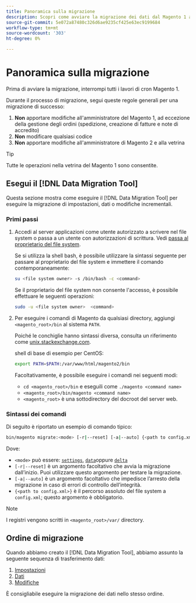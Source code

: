 ```yaml
---
title: Panoramica sulla migrazione
description: Scopri come avviare la migrazione dei dati dal Magento 1 al Magento 2 con [!DNL Data Migration Tool].
source-git-commit: 5e072a87480c326d6ae9235cf425e63ec9199684
workflow-type: tm+mt
source-wordcount: '303'
ht-degree: 0%

---
```



# Panoramica sulla migrazione

Prima di avviare la migrazione, interrompi tutti i lavori di cron Magento 1.

Durante il processo di migrazione, segui queste regole generali per una migrazione di successo:

1. **Non** apportare modifiche all&#39;amministratore del Magento 1, ad eccezione della gestione degli ordini (spedizione, creazione di fatture e note di accredito)
1. **Non** modificare qualsiasi codice
1. **Non** apportare modifiche all&#39;amministratore di Magento 2 e alla vetrina

>[!TIP]
>
>Tutte le operazioni nella vetrina del Magento 1 sono consentite.

## Esegui il [!DNL Data Migration Tool]

Questa sezione mostra come eseguire il [!DNL Data Migration Tool] per eseguire la migrazione di impostazioni, dati o modifiche incrementali.

### Primi passi

1. Accedi al server applicazioni come utente autorizzato a scrivere nel file system o passa a un utente con autorizzazioni di scrittura. Vedi [passa al proprietario del file system](../../../installation/prerequisites/file-system/overview.md).

   Se si utilizza la shell bash, è possibile utilizzare la sintassi seguente per passare al proprietario del file system e immettere il comando contemporaneamente:

   ```bash
   su <file system owner> -s /bin/bash -c <command>
   ```

   Se il proprietario del file system non consente l&#39;accesso, è possibile effettuare le seguenti operazioni:

   ```bash
   sudo -u <file system owner>  <command>
   ```

1. Per eseguire i comandi di Magento da qualsiasi directory, aggiungi `<magento_root>/bin` al sistema `PATH`.

   Poiché le conchiglie hanno sintassi diversa, consulta un riferimento come [unix.stackexchange.com](https://unix.stackexchange.com/questions/117467/how-to-permanently-set-environmental-variables).

   shell di base di esempio per CentOS:

   ```bash
   export PATH=$PATH:/var/www/html/magento2/bin
   ```

   Facoltativamente, è possibile eseguire i comandi nei seguenti modi:

   - `cd <magento_root>/bin` e eseguili come `./magento <command name>`
   - `<magento_root>/bin/magento <command name>`
   - `<magento_root>` è una sottodirectory del docroot del server web.

### Sintassi dei comandi

Di seguito è riportato un esempio di comando tipico:

```bash
bin/magento migrate:<mode> [-r|--reset] [-a|--auto] {<path to config.xml>}
```

Dove:

- `<mode>` può essere: [`settings`](settings.md), [`data`](data.md)oppure [`delta`](delta.md)
- `[-r|--reset]` è un argomento facoltativo che avvia la migrazione dall’inizio. Puoi utilizzare questo argomento per testare la migrazione.
- `[-a|--auto]` è un argomento facoltativo che impedisce l’arresto della migrazione in caso di errori di controllo dell’integrità.
- `{<path to config.xml>}` è il percorso assoluto del file system a `config.xml`; questo argomento è obbligatorio.

>[!NOTE]
>
>I registri vengono scritti in `<magento_root>/var/` directory.


## Ordine di migrazione

Quando abbiamo creato il [!DNL Data Migration Tool], abbiamo assunto la seguente sequenza di trasferimento dati:

1. [Impostazioni](settings.md)
1. [Dati](data.md)
1. [Modifiche](delta.md)

È consigliabile eseguire la migrazione dei dati nello stesso ordine.
